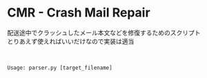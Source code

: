 # CMR - Crash Mail Repair
配送途中でクラッシュしたメール本文などを修復するためのスクリプト  
とりあえず使えればいいだけなので実装は適当

<br />

```
Usage: parser.py [target_filename]
```